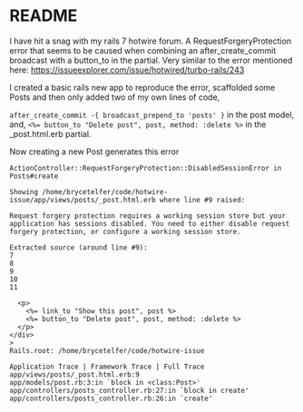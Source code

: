 # README

I have hit a snag with my rails 7 hotwire forum.
A RequestForgeryProtection error that seems to be caused when combining an after_create_commit broadcast with a button_to in the partial.
Very similar to the error mentioned here:  https://issueexplorer.com/issue/hotwired/turbo-rails/243 

I created a basic rails new app to reproduce the error,  scaffolded some Posts and then only added two of my own lines of code,

`after_create_commit -{ broadcast_prepend_to 'posts' }` in the post model,  and,
`<%= button_to "Delete post", post, method: :delete %>` in the  _post.html.erb partial.


Now creating a new Post generates this error
```
ActionController::RequestForgeryProtection::DisabledSessionError in Posts#create

Showing /home/brycetelfer/code/hotwire-issue/app/views/posts/_post.html.erb where line #9 raised:

Request forgery protection requires a working session store but your application has sessions disabled. You need to either disable request forgery protection, or configure a working session store.

Extracted source (around line #9):
7
8
9
10
11
             
  <p>
    <%= link_to "Show this post", post %>
    <%= button_to "Delete post", post, method: :delete %>
  </p>
</div>
>
Rails.root: /home/brycetelfer/code/hotwire-issue

Application Trace | Framework Trace | Full Trace
app/views/posts/_post.html.erb:9
app/models/post.rb:3:in `block in <class:Post>'
app/controllers/posts_controller.rb:27:in `block in create'
app/controllers/posts_controller.rb:26:in `create'
```